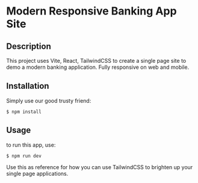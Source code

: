 # Modern Responsive Banking App Site

## Description
This project uses Vite, React, TailwindCSS to create a single page site to demo a modern banking application. Fully responsive on web and mobile.

## Installation

Simply use our good trusty friend:

```
$ npm install
```

## Usage

to run this app, use:
```
$ npm run dev
```


Use this as reference for how you can use TailwindCSS to brighten up your single page applications.